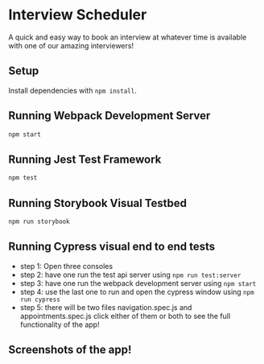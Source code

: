 # Interview Scheduler
A quick and easy way to book an interview at whatever time is available with one of our amazing interviewers!

## Setup

Install dependencies with `npm install`.

## Running Webpack Development Server

```sh
npm start
```

## Running Jest Test Framework

```sh
npm test
```

## Running Storybook Visual Testbed

```sh
npm run storybook
```

## Running Cypress visual end to end tests
- step 1: Open three consoles
- step 2: have one run the test api server using ``` npm run test:server ```
- step 3: have one run the webpack development server using ``` npm start ```
- step 4: use the last one to run and open the cypress window using ``` npm run cypress ```
- step 5: there will be two files navigation.spec.js and appointments.spec.js click either of them or both to see the full functionality of the app!

## Screenshots of the app!
